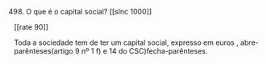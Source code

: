 498.  O que é o capital social?
[[slnc 1000]]

[[rate 90]]

Toda a  sociedade  tem  de  ter  um  capital  social,  expresso  em  euros  , abre-parênteses(artigo 9  nº  1  f) e  14 do CSC)fecha-parênteses.
